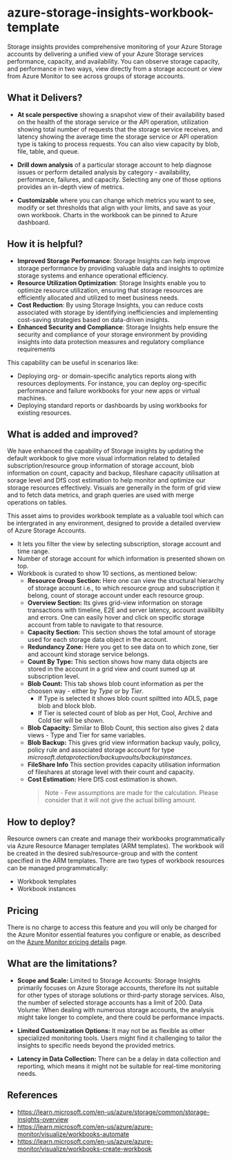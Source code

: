 # azure-storage-insights-workbook-template

Storage insights provides comprehensive monitoring of your Azure Storage accounts by delivering a unified view of your Azure Storage services performance, capacity, and availability. You can observe storage capacity, and performance in two ways, view directly from a storage account or view from Azure Monitor to see across groups of storage accounts. 

## What it Delivers?

- **At scale perspective** showing a snapshot view of their availability based on the health of the storage service or the API operation, utilization showing total number of requests that the storage service receives, and latency showing the average time the storage service or API operation type is taking to process requests. You can also view capacity by blob, file, table, and queue.

- **Drill down analysis** of a particular storage account to help diagnose issues or perform detailed analysis by category - availability, performance, failures, and capacity. Selecting any one of those options provides an in-depth view of metrics.

- **Customizable** where you can change which metrics you want to see, modify or set thresholds that align with your limits, and save as your own workbook. Charts in the workbook can be pinned to Azure dashboard.

## How it is helpful?

- **Improved Storage Performance**: Storage Insights can help improve storage performance by providing valuable data and insights to optimize storage systems and enhance operational efficiency.
- **Resource Utilization Optimization**: Storage Insights enable you to optimize resource utilization, ensuring that storage resources are efficiently allocated and utilized to meet business needs.
- **Cost Reduction**: By using Storage Insights, you can reduce costs associated with storage by identifying inefficiencies and implementing cost-saving strategies based on data-driven insights.
- **Enhanced Security and Compliance**: Storage Insights help ensure the security and compliance of your storage environment by providing insights into data protection measures and regulatory compliance requirements

This capability can be useful in scenarios like:
- Deploying org- or domain-specific analytics reports along with resources deployments. For instance, you can deploy org-specific performance and failure workbooks for your new apps or virtual machines.
- Deploying standard reports or dashboards by using workbooks for existing resources.

## What is added and improved?

We have enhanced the capability of Storage insights by updating the default workbook to give more visual information related to detailed subscription/resource group information of storage account, blob information on count, capacity and backup, fileshare capacity utilisation at sorage level and DfS cost estimation to help monitor and optimize our storage resources effectively. Visuals are generally in the form of grid view and to fetch data metrics, and graph queries are used with merge operations on  tables.

This asset aims to provides workbook template as a valuable tool which can be intergrated in any environment, designed to provide a detailed overview of Azure Storage Accounts.

- It lets you filter the view by selecting subscription, storage account and time range.
- Number of storage account for which information is presented shown on top.
- Workbook is curated to show 10 sections, as mentioned below:
  - **Resource Group Section:** Here one can view the structural hierarchy of storage account i.e., to which resource group and subscription it belong, count of storage account under each resource group.
  - **Overview Section:** Its gives grid-view information on storage transactions with timeline, E2E and server latency, account availibilty and errors. One can easily hover and click on specific storage account from table to navigate to that resource. 
  - **Capacity Section:** This section shows the total amount of storage used for each storage data object in the account.
  - **Redundancy Zone:** Here you get to see data on to which zone, tier and account kind storage service belongs.
  - **Count By Type:** This section shows how many data objects are stored in the account in a grid view and count sumed up at subscription level.
  - **Blob Count:** This tab shows blob count information as per the choosen way - either by _Type_ or by _Tier_.
    - If Type is selected it shows blob count spiltted into ADLS, page blob and block blob.
    - If Tier is selected count of blob as per Hot, Cool, Archive and Cold tier will be shown.
  - **Blob Capacity:** Similar to Blob Count, this section also gives 2 data views - Type and Tier for same variables.  
  - **Blob Backup:** This gives grid view information backup vauly, policy, policy rule and associated storage account for type _microsoft.dataprotection/backupvaults/backupinstances_.
  - **FileShare Info** This section provides capacity utilisation information of fileshares at storage level with their count and capacity.
  - **Cost Estimation:** Here DfS cost estimation is shown.
    > Note - Few assumptions are made for the calculation. Please consider that it will not give the actual billing amount.
 
## How to deploy?

Resource owners can create and manage their workbooks programmatically via Azure Resource Manager templates (ARM templates). The workbook will be created in the desired sub/resource-group and with the content specified in the ARM templates. There are two types of workbook resources can be managed programmatically:
- Workbook templates
- Workbook instances

## Pricing

There is no charge to access this feature and you will only be charged for the Azure Monitor essential features you configure or enable, as described on the [Azure Monitor pricing details](https://azure.microsoft.com/en-us/pricing/details/monitor/) page.

## What are the limitations?

- **Scope and Scale:** 
Limited to Storage Accounts: Storage Insights primarily focuses on Azure Storage accounts, therefore its not suitable for other types of storage solutions or third-party storage services. Also, the number of selected storage accounts has a limit of 200.
Data Volume: When dealing with numerous storage accounts, the analysis might take longer to complete, and there could be performance impacts.

- **Limited Customization Options:** It may not be as flexible as other specialized monitoring tools. Users might find it challenging to tailor the insights to specific needs beyond the provided metrics.

- **Latency in Data Collection:** There can be a delay in data collection and reporting, which means it might not be suitable for real-time monitoring needs.

## References
- https://learn.microsoft.com/en-us/azure/storage/common/storage-insights-overview
- https://learn.microsoft.com/en-us/azure/azure-monitor/visualize/workbooks-automate
- https://learn.microsoft.com/en-us/azure/azure-monitor/visualize/workbooks-create-workbook



